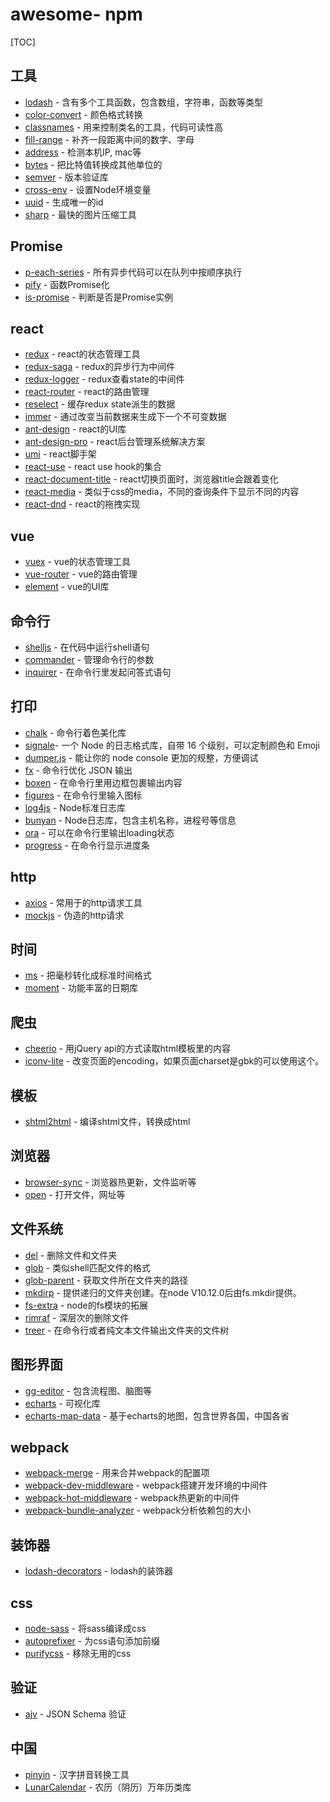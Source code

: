 # awesome- npm

[TOC]

## 工具

* [lodash](https://github.com/lodash/lodash) - 含有多个工具函数，包含数组，字符串，函数等类型
* [color-convert](https://github.com/Qix-/color-convert) - 颜色格式转换
* [classnames](https://github.com/JedWatson/classnames) - 用来控制类名的工具，代码可读性高
* [fill-range](https://github.com/jonschlinkert/fill-range) - 补齐一段距离中间的数字、字母
* [address](https://github.com/node-modules/address) - 检测本机IP, mac等
* [bytes](https://github.com/visionmedia/bytes.js) - 把比特值转换成其他单位的
* [semver](https://github.com/npm/node-semver) - 版本验证库
* [cross-env](https://github.com/kentcdodds/cross-env) - 设置Node环境变量
* [uuid](https://github.com/kelektiv/node-uuid) - 生成唯一的id
* [sharp](https://github.com/lovell/sharp) - 最快的图片压缩工具



## Promise

* [p-each-series](https://github.com/sindresorhus/p-each-series) - 所有异步代码可以在队列中按顺序执行
* [pify](https://github.com/sindresorhus/pify) - 函数Promise化
* [is-promise](https://github.com/then/is-promise) - 判断是否是Promise实例


## react

* [redux](https://github.com/reduxjs/redux) - react的状态管理工具
* [redux-saga](https://github.com/redux-saga/redux-saga) - redux的异步行为中间件
* [redux-logger](https://github.com/LogRocket/redux-logger) - redux查看state的中间件
* [react-router](https://github.com/ReactTraining/react-router) - react的路由管理
* [reselect](https://github.com/reduxjs/reselect) - 缓存redux state派生的数据
* [immer](https://github.com/immerjs/immer) - 通过改变当前数据来生成下一个不可变数据
* [ant-design](https://github.com/ant-design/ant-design) - react的UI库
* [ant-design-pro](https://github.com/ant-design/ant-design-pro) - react后台管理系统解决方案
* [umi](https://github.com/umijs/umi) - react脚手架
* [react-use](https://github.com/streamich/react-use) - react use hook的集合
* [react-document-title](https://github.com/gaearon/react-document-title) - react切换页面时，浏览器title会跟着变化
* [react-media](https://github.com/ReactTraining/react-media) - 类似于css的media，不同的查询条件下显示不同的内容
* [react-dnd](https://github.com/react-dnd/react-dnd) - react的拖拽实现



## vue

* [vuex](https://github.com/vuejs/vuex) - vue的状态管理工具
* [vue-router](https://github.com/vuejs/vue-router) - vue的路由管理
* [element](https://github.com/ElemeFE/element) - vue的UI库



## 命令行

* [shelljs](https://github.com/shelljs/shelljs) - 在代码中运行shell语句
* [commander](https://github.com/tj/commander.js) - 管理命令行的参数
* [inquirer](https://github.com/SBoudrias/Inquirer.js) - 在命令行里发起问答式语句



## 打印

* [chalk](https://github.com/chalk/chalk) - 命令行着色美化库
* [signale](https://github.com/klaussinani/signale)-  一个 Node 的日志格式库，自带 16 个级别，可以定制颜色和 Emoji
* [dumper.js](https://github.com/ziishaned/dumper.js) - 能让你的 node console 更加的规整，方便调试
* [fx](https://github.com/antonmedv/fx) - 命令行优化 JSON 输出
* [boxen](https://github.com/sindresorhus/boxen) - 在命令行里用边框包裹输出内容
* [figures](https://github.com/sindresorhus/figures) - 在命令行里输入图标
* [log4js](https://github.com/log4js-node/log4js-node) - Node标准日志库
* [bunyan](https://github.com/trentm/node-bunyan) - Node日志库，包含主机名称，进程号等信息
* [ora](https://github.com/sindresorhus/ora) - 可以在命令行里输出loading状态
* [progress](https://github.com/visionmedia/node-progress) - 在命令行显示进度条



## http

* [axios](https://github.com/axios/axios) - 常用于的http请求工具
* [mockjs](https://github.com/nuysoft/Mock) - 伪造的http请求


## 时间

* [ms](https://github.com/zeit/ms) - 把毫秒转化成标准时间格式
* [moment](https://github.com/moment/moment) - 功能丰富的日期库


## 爬虫

* [cheerio](https://github.com/cheeriojs/cheerio) - 用jQuery api的方式读取html模板里的内容
* [iconv-lite](https://github.com/ashtuchkin/iconv-lite) - 改变页面的encoding，如果页面charset是gbk的可以使用这个。



## 模板

* [shtml2html](https://github.com/librajt/shtml2html) - 编译shtml文件，转换成html



## 浏览器

* [browser-sync](https://github.com/BrowserSync/browser-sync) - 浏览器热更新，文件监听等
* [open](https://github.com/sindresorhus/open) - 打开文件，网址等



## 文件系统

* [del](https://github.com/sindresorhus/del) - 删除文件和文件夹
* [glob](https://github.com/isaacs/node-glob) - 类似shell匹配文件的格式
* [glob-parent](https://github.com/es128/glob-parent) - 获取文件所在文件夹的路径
* [mkdirp](https://github.com/substack/node-mkdirp) - 提供递归的文件夹创建。在node V10.12.0后由fs.mkdir提供。
* [fs-extra](https://github.com/jprichardson/node-fs-extra) - node的fs模块的拓展
* [rimraf](https://github.com/isaacs/rimraf) - 深层次的删除文件
* [treer](https://github.com/derycktse/treer) - 在命令行或者纯文本文件输出文件夹的文件树



## 图形界面

* [gg-editor](https://github.com/gaoli/GGEditor) - 包含流程图、脑图等
* [echarts](https://github.com/apache/incubator-echarts) - 可视化库
* [echarts-map-data](https://github.com/taozhiw/echarts-map-data) - 基于echarts的地图，包含世界各国，中国各省


## webpack

- [webpack-merge](https://github.com/survivejs/webpack-merge) - 用来合并webpack的配置项
- [webpack-dev-middleware](https://github.com/webpack/webpack-dev-middleware) - webpack搭建开发环境的中间件
- [webpack-hot-middleware](https://github.com/webpack-contrib/webpack-hot-middleware) - webpack热更新的中间件
- [webpack-bundle-analyzer](https://github.com/webpack-contrib/webpack-bundle-analyzer) - webpack分析依赖包的大小


## 装饰器

* [lodash-decorators](https://github.com/steelsojka/lodash-decorators) - lodash的装饰器


## css

- [node-sass](https://github.com/sass/node-sass) - 将sass编译成css
- [autoprefixer](https://github.com/postcss/autoprefixer) - 为css语句添加前缀
- [purifycss](https://github.com/purifycss/purifycss) - 移除无用的css


## 验证

* [ajv](https://github.com/epoberezkin/ajv) - JSON Schema 验证



## 中国

* [pinyin](https://github.com/hotoo/pinyin) - 汉字拼音转换工具
* [LunarCalendar](https://github.com/zzyss86/LunarCalendar) - 农历（阴历）万年历类库